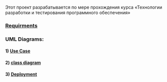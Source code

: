 Этот проект разрабатывается по мере прохождения курса «Технологии разработки и тестирования программного обеспечения»

### [Requirments](https://makhunov.github.io/project-trtpo/Documents/requrements)

### UML Diagrams: 
#### 1) [Use Case](https://makhunov.github.io/project-trtpo/diagrams/Use%20Case.png)
#### 2) [class diagram](https://makhunov.github.io/project-trtpo/diagrams/class%20diagram.png)
#### 3) [Deployment](https://makhunov.github.io/project-trtpo/diagrams/Deployment.png)


  
